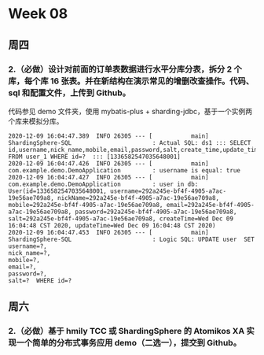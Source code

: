 # Week 08
## 周四
### 2.（必做）设计对前面的订单表数据进行水平分库分表，拆分 2 个库，每个库 16 张表。并在新结构在演示常见的增删改查操作。代码、sql 和配置文件，上传到 Github。

代码参见 demo 文件夹，使用 mybatis-plus + sharding-jdbc，基于一个实例两个库来模拟分库。

``` text
2020-12-09 16:04:47.389  INFO 26305 --- [           main] ShardingSphere-SQL                       : Actual SQL: ds1 ::: SELECT id,username,nick_name,mobile,email,password,salt,create_time,update_time FROM user_1 WHERE id=?  ::: [1336582547035648001]
2020-12-09 16:04:47.426  INFO 26305 --- [           main] com.example.demo.DemoApplication         : username is equal: true
2020-12-09 16:04:47.427  INFO 26305 --- [           main] com.example.demo.DemoApplication         : user in db: User(id=1336582547035648001, username=292a245e-bf4f-4905-a7ac-19e56ae709a8, nickName=292a245e-bf4f-4905-a7ac-19e56ae709a8, mobile=292a245e-bf4f-4905-a7ac-19e56ae709a8, email=292a245e-bf4f-4905-a7ac-19e56ae709a8, password=292a245e-bf4f-4905-a7ac-19e56ae709a8, salt=292a245e-bf4f-4905-a7ac-19e56ae709a8, createTime=Wed Dec 09 16:04:48 CST 2020, updateTime=Wed Dec 09 16:04:48 CST 2020)
2020-12-09 16:04:47.453  INFO 26305 --- [           main] ShardingSphere-SQL                       : Logic SQL: UPDATE user  SET username=?,
nick_name=?,
mobile=?,
email=?,
password=?,
salt=?  WHERE id=?
```

## 周六
### 2.（必做）基于 hmily TCC 或 ShardingSphere 的 Atomikos XA 实现一个简单的分布式事务应用 demo（二选一），提交到 Github。